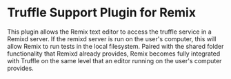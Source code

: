 # Truffle Support Plugin for Remix
This plugin allows the Remix text editor to access the truffle service in a Remixd server. If the remixd server is run on the user's computer, this will allow Remix to run tests in the local filesystem. Paired with the shared folder functionality that Remixd already provides, Remix becomes fully integrated with Truffle on the same level that an editor running on the user's computer provides.
